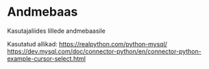 # Andmebaas
Kasutajaliides lillede andmebaasile

Kasutatud allikad:
https://realpython.com/python-mysql/
https://dev.mysql.com/doc/connector-python/en/connector-python-example-cursor-select.html

